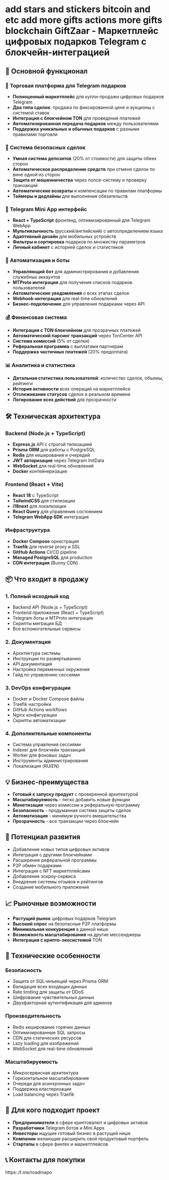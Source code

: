 # add stars and stickers bitcoin and etc add more gifts actions more gifts blockchain GiftZaar - Маркетплейс цифровых подарков Telegram с блокчейн-интеграцией

## 🎯 Основной функционал

### 💎 **Торговая платформа для Telegram подарков**
- **Полноценный маркетплейс** для купли-продажи цифровых подарков Telegram
- **Два типа сделок**: продажа по фиксированной цене и аукционы с системой ставок
- **Интеграция с блокчейном TON** для проведения платежей
- **Автоматизированная передача подарков** между пользователями
- **Поддержка уникальных и обычных подарков** с разными правилами торговли

### 🔐 **Система безопасных сделок**
- **Умная система депозитов** (20% от стоимости) для защиты обеих сторон
- **Автоматическое распределение средств** при отмене сделок по вине одной из сторон
- **Защита от мошенничества** через nonce-систему и проверку транзакций
- **Автоматические возвраты** и компенсации по правилам платформы
- **Таймеры и дедлайны** для выполнения обязательств

### 📱 **Telegram Mini App интерфейс**
- **React + TypeScript** фронтенд, оптимизированный для Telegram WebApp
- **Мультиязычность** (русский/английский) с автоопределением языка
- **Адаптивный дизайн** для мобильных устройств
- **Фильтры и сортировка** подарков по множеству параметров
- **Личный кабинет** с историей сделок и статистикой

### 🤖 **Автоматизация и боты**
- **Управляющий бот** для администрирования и добавления служебных аккаунтов
- **MTProto интеграция** для получения списков подарков пользователей
- **Автоматические уведомления** о всех этапах сделок
- **Webhook-интеграция** для real-time обновлений
- **Бизнес-подключение** для управления подарками через API

### 💰 **Финансовая система**
- **Интеграция с TON блокчейном** для прозрачных платежей
- **Автоматический парсинг транзакций** через TonCenter API
- **Система комиссий** (5% от сделки)
- **Реферальная программа** с выплатами партнерам
- **Поддержка частичных платежей** (20% предоплата)

### 📊 **Аналитика и статистика**
- **Детальная статистика пользователей**: количество сделок, объемы, рейтинги
- **История активности** всех операций на маркетплейсе
- **Отслеживание статусов** сделок в реальном времени
- **Логирование всех действий** для прозрачности

## 🛠 Техническая архитектура

### Backend (Node.js + TypeScript)
- **Express.js** API с строгой типизацией
- **Prisma ORM** для работы с PostgreSQL
- **Redis** для кеширования и очередей
- **JWT авторизация** через Telegram InitData
- **WebSocket** для real-time обновлений
- **Docker** контейнеризация

### Frontend (React + Vite)
- **React 18** с TypeScript
- **TailwindCSS** для стилизации
- **i18next** для локализации
- **React Query** для управления состоянием
- **Telegram WebApp SDK** интеграция

### Инфраструктура
- **Docker Compose** оркестрация
- **Traefik** для reverse proxy и SSL
- **GitHub Actions** CI/CD pipeline
- **Managed PostgreSQL** для production
- **CDN интеграция** (Bunny CDN)

## 📦 Что входит в продажу

### 1. **Полный исходный код**
- Backend API (Node.js + TypeScript)
- Frontend приложение (React + TypeScript)
- Telegram боты и MTProto интеграция
- Скрипты миграции БД
- Все вспомогательные сервисы

### 2. **Документация**
- Архитектура системы
- Инструкции по развертыванию
- API документация
- Настройка переменных окружения
- Гайд по управлению сессиями

### 3. **DevOps конфигурации**
- Docker и Docker Compose файлы
- Traefik настройки
- GitHub Actions workflows
- Nginx конфигурации
- Скрипты автоматизации

### 4. **Дополнительные компоненты**
- Система управления сессиями
- Indexer для блокчейн транзакций
- Worker для фоновых задач
- Инструменты администрирования
- Локализация (RU/EN)

## 💡 Бизнес-преимущества

- **Готовый к запуску продукт** с проверенной архитектурой
- **Масштабируемость** - легко добавить новые функции
- **Монетизация** через комиссии и реферальную программу
- **Безопасность** - продуманная система защиты сделок
- **Автоматизация** - минимум ручного вмешательства
- **Прозрачность** - все транзакции через блокчейн

## 🚀 Потенциал развития

- Добавление новых типов цифровых активов
- Интеграция с другими блокчейнами
- Расширение реферальной программы
- P2P обмен подарками
- Интеграция с NFT маркетплейсами
- Добавление эскроу-сервиса
- Внедрение системы отзывов и рейтингов
- Создание мобильного приложения

## 📈 Рыночные возможности

- **Растущий рынок** цифровых подарков Telegram
- **Высокий спрос** на безопасные P2P платформы
- **Минимальная конкуренция** в данной нише
- **Возможность масштабирования** на другие мессенджеры
- **Интеграция с крипто-экосистемой** TON

## 🔧 Технические особенности

### Безопасность
- Защита от SQL-инъекций через Prisma ORM
- Валидация всех входящих данных
- Rate limiting для защиты от DDoS
- Шифрование чувствительных данных
- Двухфакторная аутентификация для админов

### Производительность
- Redis кеширование горячих данных
- Оптимизированные SQL запросы
- CDN для статических ресурсов
- Lazy loading для изображений
- WebSocket для real-time обновлений

### Масштабируемость
- Микросервисная архитектура
- Горизонтальное масштабирование
- Очереди для асинхронных задач
- Поддержка кластеризации
- Load balancing через Traefik

## 💼 Для кого подходит проект

- **Предприниматели** в сфере криптовалют и цифровых активов
- **Разработчики** Telegram ботов и Mini Apps
- **Инвесторы** ищущие готовый бизнес в растущей нише
- **Компании** желающие расширить свой продуктовый портфель
- **Стартапы** в сфере финтех и маркетплейсов

## 📞 Контакты для покупки

https::/t.me/roadmapo